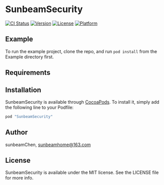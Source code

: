 # SunbeamSecurity

[![CI Status](http://img.shields.io/travis/sunbeamChen/SunbeamSecurity.svg?style=flat)](https://travis-ci.org/sunbeamChen/SunbeamSecurity)
[![Version](https://img.shields.io/cocoapods/v/SunbeamSecurity.svg?style=flat)](http://cocoapods.org/pods/SunbeamSecurity)
[![License](https://img.shields.io/cocoapods/l/SunbeamSecurity.svg?style=flat)](http://cocoapods.org/pods/SunbeamSecurity)
[![Platform](https://img.shields.io/cocoapods/p/SunbeamSecurity.svg?style=flat)](http://cocoapods.org/pods/SunbeamSecurity)

## Example

To run the example project, clone the repo, and run `pod install` from the Example directory first.

## Requirements

## Installation

SunbeamSecurity is available through [CocoaPods](http://cocoapods.org). To install
it, simply add the following line to your Podfile:

```ruby
pod "SunbeamSecurity"
```

## Author

sunbeamChen, sunbeamhome@163.com

## License

SunbeamSecurity is available under the MIT license. See the LICENSE file for more info.
